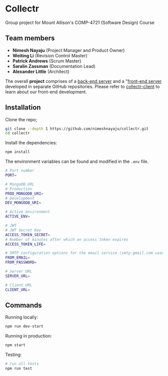 # Collectr
Group project for Mount Allison's COMP-4721 (Software Design) Course

## Team members
- **Nimesh Nayaju** (Project Manager and Product Owner)
- **Weiting Li** (Revision Control Master)
- **Patrick Andrews** (Scrum Master)
- **Saralin Zassman** (Documentation Lead)
- **Alexander Little** (Architect)

The overall **project** comprises of a [back-end server](https://github.com/nimeshnayaju/collectr) and a "[front-end server](https://github.com/nimeshnayaju/collectr-client) developed in separate GitHub repositories. Please refer to [collectr-client](https://github.com/nimeshnayaju/collectr-client) to learn about our front-end development.

## Installation

Clone the repo;

```bash
git clone --depth 1 https://github.com/nimeshnayaju/collectr.git
cd collectr
```

Install the dependencies:

```bash
npm install
```

The environment variables can be found and modified in the `.env` file.

```bash
# Port number
PORT=

# MongoDB URL
# Production
PROD_MONGODB_URI=
# Development
DEV_MONGODB_URI=

# Active environment
ACTIVE_ENV=

# JWT
# JWT Secret Key
ACCESS_TOKEN_SECRET=
# Number of minutes after which an access token expires
ACCESS_TOKEN_LIFE=

# SMTP configuration options for the email service (smtp.gmail.com used by default)
FROM_EMAIL=
FROM_PASSWORD=

# Server URL
SERVER_URL=

# Client URL
CLIENT_URL=
```

## Commands

Running locally:

```bash
npm run dev-start
```

Running in production:

```bash
npm start
```

Testing:

```bash
# run all tests
npm run test
```